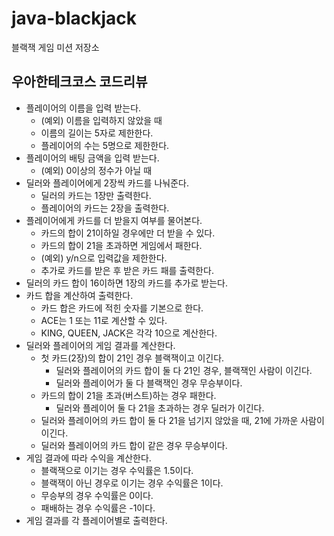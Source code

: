 # java-blackjack
블랙잭 게임 미션 저장소

## 우아한테크코스 코드리뷰
* 플레이어의 이름을 입력 받는다.
    * (예외) 이름을 입력하지 않았을 때
    * 이름의 길이는 5자로 제한한다.
    * 플레이어의 수는 5명으로 제한한다.
* 플레이어의 배팅 금액을 입력 받는다.
    * (예외) 0이상의 정수가 아닐 때
 * 딜러와 플레이어에게 2장씩 카드를 나눠준다.
    * 딜러의 카드는 1장만 출력한다.
    * 플레이어의 카드는 2장을 출력한다.
* 플레이어에게 카드를 더 받을지 여부를 물어본다.
    * 카드의 합이 21이하일 경우에만 더 받을 수 있다.
    * 카드의 합이 21을 초과하면 게임에서 패한다.
    * (예외) y/n으로 입력값을 제한한다.
    * 추가로 카드를 받은 후 받은 카드 패를 출력한다.
* 딜러의 카드 합이 16이하면 1장의 카드를 추가로 받는다.
* 카드 합을 계산하여 출력한다.
    * 카드 합은 카드에 적힌 숫자를 기본으로 한다.
    * ACE는 1 또는 11로 계산할 수 있다.
    * KING, QUEEN, JACK은 각각 10으로 계산한다.
* 딜러와 플레이어의 게임 결과를 계산한다.
    * 첫 카드(2장)의 합이 21인 경우 블랙잭이고 이긴다.
        * 딜러와 플레이어의 카드 합이 둘 다 21인 경우, 블랙잭인 사람이 이긴다.
        * 딜러와 플레이어가 둘 다 블랙잭인 경우 무승부이다.
    * 카드의 합이 21을 초과(버스트)하는 경우 패한다.
        * 딜러와 플레이어 둘 다 21을 초과하는 경우 딜러가 이긴다.
    * 딜러와 플레이어의 카드 합이 둘 다 21을 넘기지 않았을 때, 21에 가까운 사람이 이긴다.
    * 딜러와 플레이어의 카드 합이 같은 경우 무승부이다.
* 게임 결과에 따라 수익을 계산한다.
    * 블랙잭으로 이기는 경우 수익률은 1.5이다.
    * 블랙잭이 아닌 경우로 이기는 경우 수익률은 1이다.
    * 무승부의 경우 수익률은 0이다.
    * 패배하는 경우 수익률은 -1이다.
* 게임 결과를 각 플레이어별로 출력한다.
